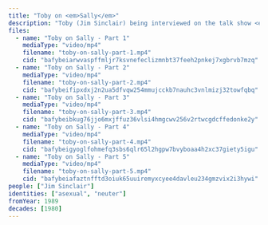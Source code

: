 ```yaml
---
title: "Toby on <em>Sally</em>"
description: "Toby (Jim Sinclair) being interviewed on the talk show <em>Sally</em>"
files:
  - name: "Toby on Sally - Part 1"
    mediaType: "video/mp4"
    filename: "toby-on-sally-part-1.mp4"
    cid: "bafybeiarwvaspffmljr7ksvnefeclizmnbt37feeh2pnkej7xgbrvb7mzq"
  - name: "Toby on Sally - Part 2"
    mediaType: "video/mp4"
    filename: "toby-on-sally-part-2.mp4"
    cid: "bafybeifipxdxj2n2ua5dfvqw254mmujcckb7nauhc3vnlmizj32towfqbq"
  - name: "Toby on Sally - Part 3"
    mediaType: "video/mp4"
    filename: "toby-on-sally-part-3.mp4"
    cid: "bafybeibkug76jjo6mxjffuz36vlsi4hmgcwv256v2rtwcgdcffedonke2y"
  - name: "Toby on Sally - Part 4"
    mediaType: "video/mp4"
    filename: "toby-on-sally-part-4.mp4"
    cid: "bafybeigyoglfohmefq3sbs6qlr65l2hgpw7bvyboaa4h2xc37giety5igu"
  - name: "Toby on Sally - Part 5"
    mediaType: "video/mp4"
    filename: "toby-on-sally-part-5.mp4"
    cid: "bafybeiafaztnfftd3oiuk65uuiremyxcyee4davleu234gmzvix2i3hywi"
people: ["Jim Sinclair"]
identities: ["asexual", "neuter"]
fromYear: 1989
decades: [1980]
---
```

